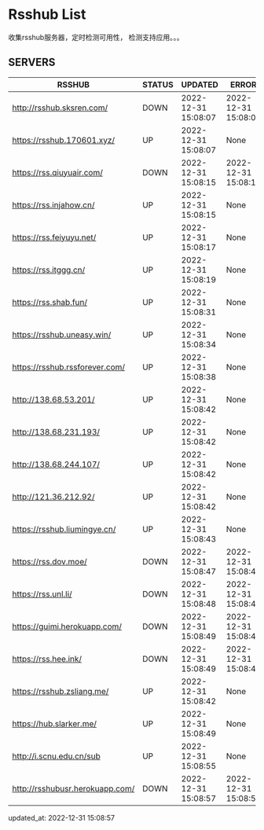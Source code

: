 # Rsshub List

收集rsshub服务器，定时检测可用性， 检测支持应用。。。


## SERVERS

|  RSSHUB   | STATUS  | UPDATED  | ERROR  | TWITTER |  
|  ----  | ----  | ----  | ----  | ---- |  
| http://rsshub.sksren.com/ | DOWN | 2022-12-31 15:08:07 | 2022-12-31 15:08:07 |  
| https://rsshub.170601.xyz/ | UP | 2022-12-31 15:08:07 | None |OK|  
| https://rss.qiuyuair.com/ | DOWN | 2022-12-31 15:08:15 | 2022-12-31 15:08:15 |  
| https://rss.injahow.cn/ | UP | 2022-12-31 15:08:15 | None ||  
| https://rss.feiyuyu.net/ | UP | 2022-12-31 15:08:17 | None |OK|  
| https://rss.itggg.cn/ | UP | 2022-12-31 15:08:19 | None ||  
| https://rss.shab.fun/ | UP | 2022-12-31 15:08:31 | None |OK|  
| https://rsshub.uneasy.win/ | UP | 2022-12-31 15:08:34 | None |OK|  
| https://rsshub.rssforever.com/ | UP | 2022-12-31 15:08:38 | None |OK|  
| http://138.68.53.201/ | UP | 2022-12-31 15:08:42 | None ||  
| http://138.68.231.193/ | UP | 2022-12-31 15:08:42 | None ||  
| http://138.68.244.107/ | UP | 2022-12-31 15:08:42 | None ||  
| http://121.36.212.92/ | UP | 2022-12-31 15:08:42 | None ||  
| https://rsshub.liumingye.cn/ | UP | 2022-12-31 15:08:43 | None |OK|  
| https://rss.dov.moe/ | DOWN | 2022-12-31 15:08:47 | 2022-12-31 15:08:47 |  
| https://rss.unl.li/ | DOWN | 2022-12-31 15:08:48 | 2022-12-31 15:08:48 |  
| https://guimi.herokuapp.com/ | DOWN | 2022-12-31 15:08:49 | 2022-12-31 15:08:49 |  
| https://rss.hee.ink/ | DOWN | 2022-12-31 15:08:49 | 2022-12-31 15:08:49 |  
| https://rsshub.zsliang.me/ | UP | 2022-12-31 15:08:42 | None |OK|  
| https://hub.slarker.me/ | UP | 2022-12-31 15:08:49 | None |OK|  
| http://i.scnu.edu.cn/sub | UP | 2022-12-31 15:08:55 | None ||  
| http://rsshubusr.herokuapp.com/ | DOWN | 2022-12-31 15:08:57 | 2022-12-31 15:08:57 |  
  

updated_at: 2022-12-31 15:08:57  
